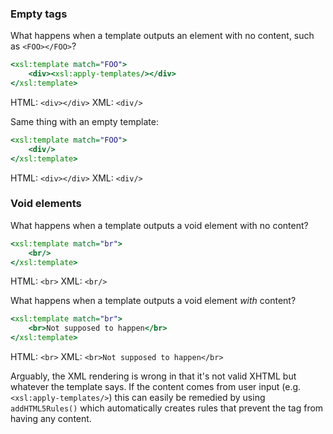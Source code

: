 ### Empty tags

What happens when a template outputs an element with no content, such as `<FOO></FOO>`?
```xslt
<xsl:template match="FOO">
	<div><xsl:apply-templates/></div>
</xsl:template>
```
HTML: ```<div></div>```
XML:  ```<div/>```

Same thing with an empty template:
```xslt
<xsl:template match="FOO">
	<div/>
</xsl:template>
```
HTML: ```<div></div>```
XML:  ```<div/>```

### Void elements

What happens when a template outputs a void element with no content?
```xslt
<xsl:template match="br">
	<br/>
</xsl:template>
```
HTML: ```<br>```
XML:  ```<br/>```

What happens when a template outputs a void element *with* content?
```xslt
<xsl:template match="br">
	<br>Not supposed to happen</br>
</xsl:template>
```
HTML: ```<br>```
XML:  ```<br>Not supposed to happen</br>```

Arguably, the XML rendering is wrong in that it's not valid XHTML but whatever the template says. If the content comes from user input (e.g. `<xsl:apply-templates/>`) this can easily be remedied by using `addHTML5Rules()` which automatically creates rules that prevent the tag from having any content.